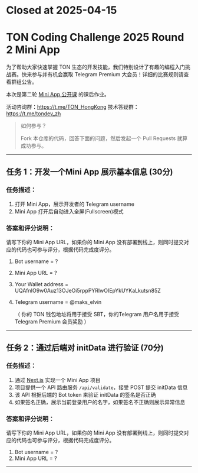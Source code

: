 # Closed at 2025-04-15

# TON Coding Challenge 2025 Round 2 Mini App

为了帮助大家快速掌握 TON 生态的开发技能，我们特别设计了有趣的编程入门挑战赛。快来参与并有机会赢取 Telegram Premium 大会员！详细的比赛规则请查看群组公告。

本次是第二轮 [Mini App 公开课](https://ton-org.notion.site/II-Mini-App-1ba5274bd2cf80118693e830a8992957) 的课后作业。

活动咨询群：https://t.me/TON_HongKong
技术答疑群：https://t.me/tondev_zh


> 如何参与？
> 
> Fork 本仓库的代码，回答下面的问题，然后发起一个 Pull Requests 就算成功参与。

---

## 任务 1：开发一个Mini App 展示基本信息 (30分)

### 任务描述：

1. 打开 Mini App，展示开发者的 Telegram username
2. Mini App 打开后自动进入全屏(Fullscreen)模式

### 答案和评分说明：

请写下你的 Mini App URL，如果你的 Mini App 没有部署到线上，则同时提交对应的代码也可参与评分，根据代码完成度评分。

1. Bot username = ?
2. Mini App URL = ?
3. Your Wallet address =  UQAfnIO9w0Auz13OJeOi5rppPYRlwOIEpYkUYKaLkutsn85Z
4. Telegram username =  @maks_elvin

   （ 你的 TON 钱包地址将用于接受 SBT，你的Telegram 用户名用于接受 Telegram Premium 会员奖励 ）
---

## 任务 2：通过后端对 initData 进行验证 (70分)

### 任务描述：

1. 通过 [Next.js](https://nextjs.org/) 实现一个 Mini App 项目
2. 项目提供一个 API 路由服务 `/api/validate`，接受 POST 提交 initData 信息
3. 该 API 根据后端的 Bot token 来验证 initData 的签名是否正确
4. 如果签名正确，展示当前登录用户的名字，如果签名不正确则展示异常信息


### 答案和评分说明：

请写下你的 Mini App URL，如果你的 Mini App 没有部署到线上，则同时提交对应的代码也可参与评分，根据代码完成度评分。

1. Bot username = ?
2. Mini App URL = ?


---

